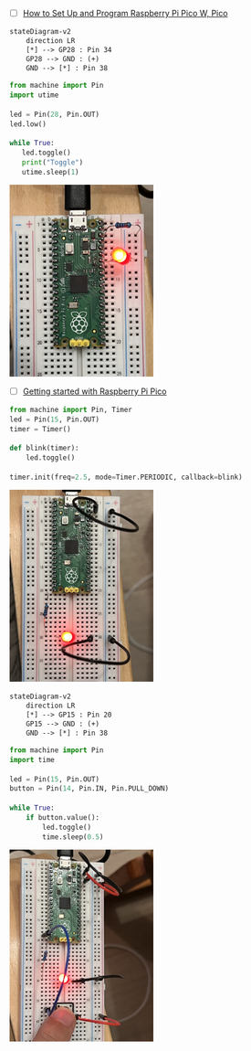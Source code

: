 


- [ ] [How to Set Up and Program Raspberry Pi Pico W, Pico](https://www.tomshardware.com/how-to/raspberry-pi-pico-setup)


```mermaid
stateDiagram-v2
    direction LR
    [*] --> GP28 : Pin 34
    GP28 --> GND : (+)
    GND --> [*] : Pin 38
```


```python
from machine import Pin
import utime

led = Pin(28, Pin.OUT)
led.low()

while True:
   led.toggle()
   print("Toggle")
   utime.sleep(1)
```

<img src=images/IMG_4388.jpg width='50%' height='50%' > </img>

- [ ] [Getting started with Raspberry Pi Pico](https://projects.raspberrypi.org/en/projects/getting-started-with-the-pico)

```python
from machine import Pin, Timer
led = Pin(15, Pin.OUT)
timer = Timer()

def blink(timer):
    led.toggle()

timer.init(freq=2.5, mode=Timer.PERIODIC, callback=blink)
```

<img src=images/IMG_4390.jpg width='50%' height='50%' > </img>

```mermaid
stateDiagram-v2
    direction LR
    [*] --> GP15 : Pin 20
    GP15 --> GND : (+)
    GND --> [*] : Pin 38
```

```python
from machine import Pin
import time

led = Pin(15, Pin.OUT)
button = Pin(14, Pin.IN, Pin.PULL_DOWN)

while True:
    if button.value():
        led.toggle()
        time.sleep(0.5)
```

<img src=images/IMG_4391.jpg width='50%' height='50%' > </img>
